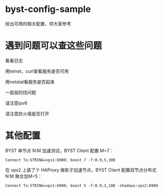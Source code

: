 # byst-config-sample
给出可用的相关配置，供大家参考

# 遇到问题可以查这些问题
看看日志

用telnet，curl查看服务是否可用

用netstat看服务是否起来

一层层的找问题

请注意ipv6

请注意防火墙是否打开

# 其他配置

BYST 单节点 N:M 加速测试，BYST Client 配置 M=7：
```
Connect To:STRING=vps1:6900; boost 7 -f:0.9,5,300
```
在 vps2 上装了个 HAProxy 做影子加速节点，BYST Client 配置双节点分布式 N:M 聚合加M=5：
```
Connect To:STRING=vps1:6900; boost 5 -f:0.9,3,100 -shadows:vps2:6900
```
